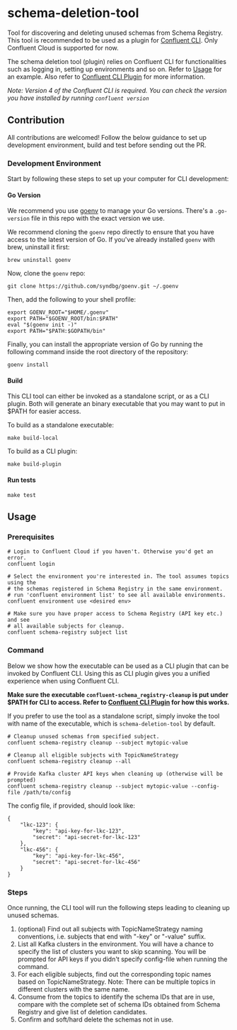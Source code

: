 # schema-deletion-tool
Tool for discovering and deleting unused schemas from Schema Registry. This tool is
recommended to be used as a plugin for [Confluent CLI](https://docs.confluent.io/confluent-cli/current/overview.html).
Only Confluent Cloud is supported for now.

The schema deletion tool (plugin) relies on Confluent CLI for functionalities such as 
logging in, setting up environments and so on. Refer to [Usage](#Usage) for an example. Also refer
to [Confluent CLI Plugin](https://docs.confluent.io/confluent-cli/current/command-reference/plugin/index.html) for more information.

_Note: Version 4 of the Confluent CLI is required. You can check the version you have installed by running `confluent version`_

## Contribution
All contributions are welcomed! Follow the below guidance to set up development environment, build and test
before sending out the PR.

### Development Environment

Start by following these steps to set up your computer for CLI development:

#### Go Version

We recommend you use [goenv](https://github.com/syndbg/goenv) to manage your Go versions.
There's a `.go-version` file in this repo with the exact version we use.

We recommend cloning the `goenv` repo directly to ensure that you have access to the latest version of Go. If you've
already installed `goenv` with brew, uninstall it first:

    brew uninstall goenv

Now, clone the `goenv` repo:

    git clone https://github.com/syndbg/goenv.git ~/.goenv

Then, add the following to your shell profile:

    export GOENV_ROOT="$HOME/.goenv"
    export PATH="$GOENV_ROOT/bin:$PATH"
    eval "$(goenv init -)"
    export PATH="$PATH:$GOPATH/bin"

Finally, you can install the appropriate version of Go by running the following command inside the root directory of the repository:

    goenv install

#### Build

This CLI tool can either be invoked as a standalone script, or as a CLI plugin.
Both will generate an binary executable that you may want to put in $PATH for easier access.

To build as a standalone executable:

    make build-local

To build as a CLI plugin:

    make build-plugin

#### Run tests

    make test

## Usage

### Prerequisites

    # Login to Confluent Cloud if you haven't. Otherwise you'd get an error.
    confluent login

    # Select the environment you're interested in. The tool assumes topics using the 
    # the schemas registered in Schema Registry in the same environment.
    # run 'confluent environment list' to see all available environments.
    confluent environment use <desired env>

    # Make sure you have proper access to Schema Registry (API key etc.) and see
    # all available subjects for cleanup.
    confluent schema-registry subject list

### Command

Below we show how the executable can be used as a CLI plugin that can be invoked by
Confluent CLI. Using this as CLI plugin gives you a unified experience when using Confluent CLI.

**Make sure the executable `confluent-schema_registry-cleanup` is put under $PATH for CLI to access. Refer to [Confluent CLI Plugin](https://docs.confluent.io/confluent-cli/current/command-reference/plugin/index.html) for how this works.**

If you prefer to use the tool as a standalone script, simply invoke the tool with name of the executable,
which is `schema-deletion-tool` by default.

    # Cleanup unused schemas from specified subject.
    confluent schema-registry cleanup --subject mytopic-value

    # Cleanup all eligible subjects with TopicNameStrategy
    confluent schema-registry cleanup --all

    # Provide Kafka cluster API keys when cleaning up (otherwise will be prompted)
    confluent schema-registry cleanup --subject mytopic-value --config-file /path/to/config

The config file, if provided, should look like:

    {
		"lkc-123": {
			"key": "api-key-for-lkc-123",
			"secret": "api-secret-for-lkc-123"
		},
		"lkc-456": {
			"key": "api-key-for-lkc-456",
			"secret": "api-secret-for-lkc-456"
		}
    }

### Steps

Once running, the CLI tool will run the following steps leading to cleaning 
up unused schemas.

<ol>
    <li>(optional) Find out all subjects with TopicNameStrategy naming conventions, i.e. subjects
    that end with "-key" or "-value" suffix.</li>
    <li>List all Kafka clusters in the environment. You will have a chance to specify the list of
    clusters you want to skip scanning. You will be prompted for API keys if you didn't specify config-file
    when running the command.</li>
    <li>For each eligible subjects, find out the corresponding topic names based on TopicNameStrategy.
    Note: There can be multiple topics in different clusters with the same name.</li>
    <li>Consume from the topics to identify the schema IDs that are in use, compare with the complete
    set of schema IDs obtained from Schema Registry and give list of deletion candidates.</li>
    <li>Confirm and soft/hard delete the schemas not in use.</li>
</ol>
